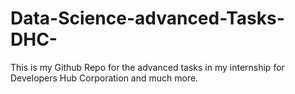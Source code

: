 # Data-Science-advanced-Tasks-DHC-
This is my Github Repo for the advanced tasks in my internship for Developers Hub Corporation and much more. 
